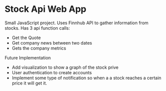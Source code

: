 # Stock Api Web App

Small JavaScript project. 
Uses Finnhub API to gather information from stocks. Has 3 api function calls:
 * Get the Quote
 * Get company news between two dates
 * Gets the company metrics



Future Implementation
  * Add visualization to show a graph of the stock prive
  * User authentication to create accounts  
  * Implement some type of notification so when a a stock reaches a certain price it will get it. 
